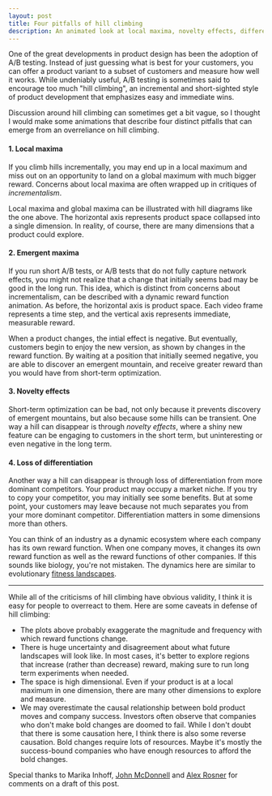 ```yaml
---
layout: post
title: Four pitfalls of hill climbing
description: An animated look at local maxima, novelty effects, differentiation, emergent maxima.
---
```


<meta charset="utf-8">

One of the great developments in product design has been the adoption of A/B testing. Instead of just guessing what is best for your customers, you can offer a product variant to a subset of customers and measure how well it works. While undeniably useful, A/B testing is sometimes said to encourage too much "hill climbing", an incremental and short-sighted style of product development that emphasizes easy and immediate wins.

Discussion around hill climbing can sometimes get a bit vague, so I thought I would make some animations that describe four distinct pitfalls that can emerge from an overreliance on hill climbing.

#### 1. Local maxima

If you climb hills incrementally, you may end up in a local maximum and miss out on an opportunity to land on a global maximum with much bigger reward. Concerns about local maxima are often wrapped up in critiques of *incrementalism*.

<div class="wrapper">
  <div class="inner" id="plot1"></div>
</div>

Local maxima and global maxima can be illustrated with hill diagrams like the one above. The horizontal axis represents product space collapsed into a single dimension. In reality, of course, there are many dimensions that a product could explore.

#### 2. Emergent maxima

If you run short A/B tests, or A/B tests that do not fully capture network effects, you might not realize that a change that initially seems bad may be good in the long run. This idea, which is distinct from concerns about incrementalism, can be described with a dynamic reward function animation. As before, the horizontal axis is product space. Each video frame represents a time step, and the vertical axis represents immediate, measurable reward.

<div class="wrapper">
  <div class="inner" id="plot2"></div>
</div>

When a product changes, the intial effect is negative. But eventually, customers begin to enjoy the new version, as shown by changes in the reward function. By waiting at a position that initially seemed negative, you are able to discover an emergent mountain, and receive greater reward than you would have from short-term optimization.

#### 3. Novelty effects

Short-term optimization can be bad, not only because it prevents discovery of emergent mountains, but also because some hills can be transient. One way a hill can disappear is through *novelty effects*, where a shiny new feature can be engaging to customers in the short term, but uninteresting or even negative in the long term.

<div class="wrapper">
  <div class="inner" id="plot3"></div>
</div>

#### 4. Loss of differentiation

Another way a hill can disappear is through loss of differentiation from more dominant competitors. Your product may occupy a market niche. If you try to copy your competitor, you may initially see some benefits. But at some point, your customers may leave because not much separates you from your more dominant competitor. Differentiation matters in some dimensions more than others.

<div class="wrapper">
  <span id="plot4"></span>
  <span id="plot5"></span>
</div>

You can think of an industry as a dynamic ecosystem where each company has its own reward function. When one company moves, it changes its own reward function as well as the reward functions of other companies. If this sounds like biology, you're not mistaken. The dynamics here are similar to evolutionary [fitness landscapes](http://www.randalolson.com/2014/04/17/visualizing-evolution-in-action-dynamic-fitness-landscapes/).

***

While all of the criticisms of hill climbing have obvious validity, I think it is easy for people to overreact to them. Here are some caveats in defense of hill climbing:

- The plots above probably exaggerate the magnitude and frequency with which reward functions change.
- There is huge uncertainty and disagreement about what future landscapes will look like. In most cases, it's better to explore regions that increase (rather than decrease) reward, making sure to run long term experiments when needed.
- The space is high dimensional. Even if your product is at a local maximum in one dimension, there are many other dimensions to explore and measure.
- We may overestimate the causal relationship between bold product moves and company success. Investors often observe that companies who don't make bold changes are doomed to fail. While I don't doubt that there is some causation here, I think there is also some reverse causation. Bold changes require lots of resources. Maybe it's mostly the success-bound companies who have enough resources to afford the bold changes.

Special thanks to Marika Inhoff, [John McDonnell](https://twitter.com/johnvmcdonnell) and [Alex Rosner](https://twitter.com/alexrosner) for comments on a draft of this post.
<style>

circle {
  stroke: #fff;
  stroke-width: 1.5px;
}

circle.you {
  fill: #ED2685;
}

circle.competitor {
  fill: #3AC3F2;
}

.background {
  fill: #e7e7e7;
}

.axis .tick:nth-child(2n) {
  stroke-opacity: 0.5;
}

.axis text {
  font: 12px sans-serif;
}

.line path {
  fill: none;
  stroke: #000;
  stroke-width: 2px;
  stroke-linecap: round;
  stroke-linejoin: round;
}

}

</style>

<script src="//d3js.org/d3.v3.min.js"></script>

<!-- I think Markdown doesn't like two script tags in a row -->
<div></div>

<script>





function makeObjectiveGraph(id, get_dot_x, objective, title, is_dynamic, company) {

  // Dot radius
  var r = 11;

  var margin = {top: 20, right: 20, bottom: 20, left: 20},
      width = 270 - margin.left - margin.right,
      height = 270 - margin.top - margin.bottom;

  var tickFormat = d3.format(".1f");

  var y = d3.scale.linear()
      .domain([0, 1])
      .range([height, 0]);

  var yAxisPitfalls = d3.svg.axis()
      .scale(y)
      .orient("left")
      .tickSize(-width)
      .tickFormat(function(d, i) { return i & 1 ? null : tickFormat(d); })
      .tickPadding(8);

  var x = d3.scale.linear()
      .domain([0, 1])
      .range([0, width]);

  var xAxisPitfalls = d3.svg.axis()
      .scale(x)
      .orient("bottom")
      .tickSize(-height)
      .tickFormat(function(d, i) { return i & 1 ? null : tickFormat(d); })
      .tickPadding(8);

  var path = d3.svg.line();

  var svg = d3.select("#" + id).append("svg")
      .attr("width", width + margin.left + margin.right)
      .attr("height", height + margin.top + margin.bottom)
    .append("g")
      .attr("transform", "translate(" + margin.left + "," + margin.top + ")");

  svg.append("rect")
      .attr("class", "background")
      .attr("width", width)
      .attr("height", height);

  var line = svg.append("g")
      .attr("class", "line")
    .append("path");

  var dot = svg.append("circle")
      .attr("r", r-1)
      .attr("class", company);

  // For X- and Y- labels.
  if (company == "competitor"){
    var prefix = "Competitor ";
  } else {
    var prefix = "";
  }

  // Title
  svg.append("text")
      .attr("class", "x label")
      .attr("text-anchor", "middle")
      .attr("x", width/2)
      .attr("y", -8)
      .style("font-size", "14px")
      .style("font-weight", "bold")
      .text(title);

  // X-Label
  svg.append("text")
      .attr("class", "x label")
      .attr("text-anchor", "middle")
      .attr("x", width/2)
      .attr("y", height + 14)
      .style("font-size", "12px")
      .text(prefix + "Product Space");

  // Y-Label
  svg.append("text")
      .attr("class", "y label")
      .attr("text-anchor", "middle")
      .attr("x", -width/2)
      .attr("y", -14)
      .attr("dy", ".75em")
      .attr("transform", "rotate(-90)")
      .style("font-size", "12px")
      .text(prefix + "Reward");


  if (!is_dynamic){
    line.attr("d", path(d3.range(0, 1, .002).concat(1).map(function(xo) {
      return [x(xo), y(objective(xo))];
    })));
  }


  // Provide pixel coordinates of small segment of curve.
  // Returns pixel coordinates just above segment.
  function get_adjusted_dot_coords(start_x, start_y, end_x, end_y) {
    var center_x = (start_x + end_x) / 2;
    var center_y = (start_y + end_y) / 2;
    var rise = (end_y - start_y);
    var run = (end_x - start_x);
    var k = Math.sqrt(Math.pow(r, 2)/(Math.pow(run, 2) + Math.pow(rise, 2)));
    var dx = k * rise;
    var dy = k * run;

    return [center_x + dx, center_y - dy]

  };

  // Functions x and y return pixel units.
  // Var xo is in graph coordinates from 0 to 1.
  // Var t is from 0 to 1.
  d3.timer(function(elapsed) {
    var t = (elapsed % 3000) / 3000; // will range from 0 to 1.
    var dot_xo = get_dot_x(t) // make this a function

    if (is_dynamic) {

      dot_coords = get_adjusted_dot_coords(
                                           x(dot_xo-.001),
                                           y(objective(t, dot_xo-.001)),
                                           x(dot_xo+.001),
                                           y(objective(t, dot_xo+.001))
                                           );

      // dot_coords = [x(dot_xo), y(objective(t, dot_xo))]

      dot.attr("cx", dot_coords[0]).attr("cy", dot_coords[1]);

      // dot.attr("cx", x(t)).attr("cy", y(objective(t, t))-12); // The 12 is in pixel world. Subtracting because pixel 0 is at top.

      line.attr("d", path(d3.range(0, 1, .002).concat(1).map(function(xo) {
        return [x(xo), y(objective(t, xo))];
      })));
    } else {

      dot_coords = get_adjusted_dot_coords(x(dot_xo-.001), y(objective(dot_xo-.001)), x(dot_xo+.001), y(objective(dot_xo+.001)))
      dot.attr("cx", dot_coords[0]).attr("cy", dot_coords[1]);
    }


  });

  d3.select(self.frameElement).style("height", height + margin.top + margin.bottom + "px");
}

var left_pos  = 0.20;
var mid_pos   = 0.50;
var right_pos = 0.80;
var mu = 0.25


// Provides soft trajectory, given starting and stopping times and locations.
// Generally the first agrument will be time t, but using x
// internally here so I can think about the functions visually.
var soft_motion = function(x, start_x, start_y, end_x, end_y) {
  var period = 2 * (end_x - start_x);
  var scale = (end_y - start_y)/2;
  var intercept = start_y + scale;

  if (x < start_x) { return start_y } else
  if (x < end_x) { return -scale * Math.cos(2*Math.PI/period * (x-start_x)) + intercept} else
  return end_y
};

// The horizontal position of your dot
var get_dot_x = function(t) {
  return soft_motion(t, .2, .2, .8, .8)
};

var get_dot_x_local_max = function(t) {
  return soft_motion(t, .2, .35, .8, .2)
};

// The horizontal position of your competitor's dot
var get_competitor_dot_x = function(t) {
  return 0.8;
};

// Gaussian function. For dynamics, call repeatedly with different scale values.
function gauss(x, scale, mu, sig) {
  var coef = scale / (sig* Math.sqrt(2 * Math.PI));
  var numer = Math.pow((x-mu), 2)
  var denom = 2*Math.pow(sig, 2)
  return coef * Math.exp(-numer/denom);
};


var objective1 = function(x){
  var left_scale = 0.2;
  var right_scale = 0.3;
  var sd = 0.2
  return gauss(x, left_scale, left_pos, sd) + gauss(x, right_scale, right_pos, sd)
}

makeObjectiveGraph("plot1", get_dot_x_local_max, objective1, "", false, "you")


var objective2 = function(t, x){
  var left_scale  = soft_motion(t, 0.6, 0.2, 0.95, 0.10);
  var right_scale = soft_motion(t, 0.6, 0.0, 0.95, 0.3);
  var sd = 0.2

  return gauss(x, left_scale, left_pos, sd) + gauss(x, right_scale, right_pos, sd)
};

makeObjectiveGraph("plot2", get_dot_x, objective2, "", true, "you")


var objective3 = function(t, x){
  var left_scale  = soft_motion(t, 0.6, 0.15, 0.95, 0.15);
  var right_scale = soft_motion(t, 0.6, 0.30, 0.95, 0.15);

  return gauss(x, left_scale, left_pos, .25) + gauss(x, right_scale, right_pos, .3)
};

makeObjectiveGraph("plot3", get_dot_x, objective3, "", true, "you")

var objective4 = function(t, x){
  var left_scale  = soft_motion(t, 0.6, 0.15, 0.95, 0.15);
  var right_scale = soft_motion(t, 0.6, 0.30, 0.95, 0.15);

  return gauss(x, left_scale, left_pos, .25) + gauss(x, right_scale, right_pos, .3)
};

makeObjectiveGraph("plot4", get_dot_x, objective4, "Losing differentiation", true, "you")

// Competitor
var objective5 = function(t, x){
  var left_scale  = soft_motion(t, 0.6, 0.05, 0.95, 0.07);
  var right_scale = soft_motion(t, 0.6, 0.4,  0.95, 0.50);

  return gauss(x, left_scale, left_pos, .15) + gauss(x, right_scale, right_pos, .3)
};

makeObjectiveGraph("plot5", get_competitor_dot_x, objective5, "Dominant competitor wins", true, "competitor")


</script>
